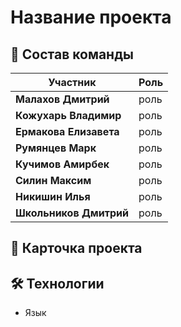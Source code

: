 # Название проекта  

## 🚀 Состав команды

| Участник | Роль |
|----------|------|
| **Малахов Дмитрий** | роль |
| **Кожухарь Владимир** | роль |
| **Ермакова Елизавета** | роль |
| **Румянцев Марк** | роль |
| **Кучимов Амирбек** | роль |
| **Силин Максим** | роль |
| **Никишин Илья** | роль |
| **Школьников Дмитрий** | роль

## 📌 Карточка проекта 


## 🛠️ Технологии

- Язык
